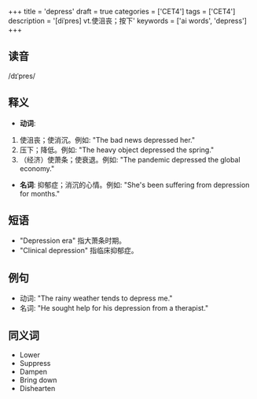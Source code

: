 +++
title = 'depress'
draft = true
categories = ['CET4']
tags = ['CET4']
description = '[diˈpres] vt.使沮丧；按下'
keywords = ['ai words', 'depress']
+++

## 读音
/dɪˈpres/

## 释义
- **动词**:
1. 使沮丧；使消沉。例如: "The bad news depressed her."
2. 压下；降低。例如: "The heavy object depressed the spring."
3. （经济）使萧条；使衰退。例如: "The pandemic depressed the global economy."

- **名词**:
抑郁症；消沉的心情。例如: "She's been suffering from depression for months."

## 短语
- "Depression era" 指大萧条时期。
- "Clinical depression" 指临床抑郁症。

## 例句
- 动词: "The rainy weather tends to depress me."
- 名词: "He sought help for his depression from a therapist."

## 同义词
- Lower
- Suppress
- Dampen
- Bring down
- Dishearten
